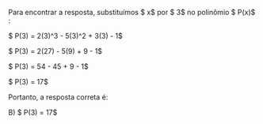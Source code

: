 Para encontrar a resposta, substituímos $ x$  por $ 3$  no polinômio $ P(x)$ :


$ P(3) = 2(3)^3 - 5(3)^2 + 3(3) - 1$ 

$ P(3) = 2(27) - 5(9) + 9 - 1$ 

$ P(3) = 54 - 45 + 9 - 1$ 

$ P(3) = 17$ 

Portanto, a resposta correta é:

B) $ P(3) = 17$ 



